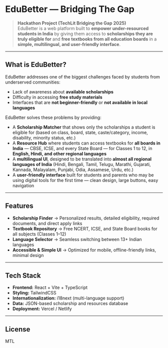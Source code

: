 #  EduBetter — Bridging The Gap

> **Hackathon Project (TechLit Bridging the Gap 2025)**  
> EduBetter is a web platform built to **empower under-resourced students in India** by giving them access to **scholarships they are truly eligible for** and **free textbooks from all education boards** in a **simple, multilingual, and user-friendly interface**.

---

##  What is EduBetter?

EduBetter addresses one of the biggest challenges faced by students from underserved communities:  
- Lack of awareness about **available scholarships**  
- Difficulty in accessing **free study materials**  
- Interfaces that are **not beginner-friendly** or **not available in local languages**  

EduBetter solves these problems by providing:  
-  A **Scholarship Matcher** that shows only the scholarships a student is eligible for (based on class, board, state, caste/category, income, disability, minority status, etc.)  
-  A **Resource Hub** where students can access textbooks for **all boards in India** — CBSE, ICSE, and every State Board — for Classes 1 to 12, in **English, Hindi, and other regional languages**  
-  A **multilingual UI**, designed to be translated into **almost all regional languages of India** (Hindi, Bengali, Tamil, Telugu, Marathi, Gujarati, Kannada, Malayalam, Punjabi, Odia, Assamese, Urdu, etc.)  
-  A **user-friendly interface** built for students and parents who may be using digital tools for the first time — clean design, large buttons, easy navigation  

---

##  Features
-  **Scholarship Finder** → Personalized results, detailed eligibility, required documents, and direct apply links  
-  **Textbook Repository** → Free NCERT, ICSE, and State Board books for all subjects (Classes 1–12)  
-  **Language Selector** → Seamless switching between 13+ Indian languages  
-  **Accessible & Simple UI** → Optimized for mobile, offline-friendly links, minimal design  

---

##  Tech Stack
- **Frontend:** React + Vite + TypeScript  
- **Styling:** TailwindCSS  
- **Internationalization:** i18next (multi-language support)  
- **Data:** JSON-based scholarship and resources database  
- **Deployment:** Vercel / Netlify  

---
##  License
MTL
                        

